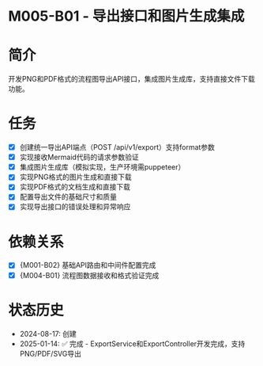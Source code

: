 # M005-B01 - 导出接口和图片生成集成

# 简介
开发PNG和PDF格式的流程图导出API接口，集成图片生成库，支持直接文件下载功能。

# 任务
- [x] 创建统一导出API端点（POST /api/v1/export）支持format参数
- [x] 实现接收Mermaid代码的请求参数验证
- [x] 集成图片生成库（模拟实现，生产环境需puppeteer）
- [x] 实现PNG格式的图片生成和直接下载
- [x] 实现PDF格式的文档生成和直接下载
- [x] 配置导出文件的基础尺寸和质量
- [x] 实现导出接口的错误处理和异常响应

# 依赖关系
- [x] {M001-B02} 基础API路由和中间件配置完成
- [x] {M004-B01} 流程图数据接收和格式验证完成

# 状态历史
- 2024-08-17: 创建
- 2025-01-14: ✅ 完成 - ExportService和ExportController开发完成，支持PNG/PDF/SVG导出
